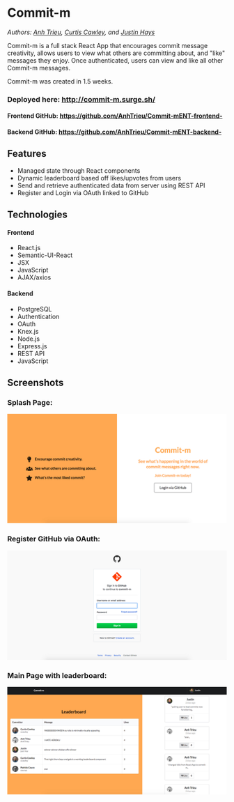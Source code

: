 # Commit-m

*Authors: [Anh Trieu](https://github.com/AnhTrieu "Anh Trieu's GitHub"), [Curtis Cawley](https://github.com/ccawley "Curtis Cawley's GitHub"), and [Justin Hays](https://github.com/just-hey "Justin Hays' GitHub")*


Commit-m is a full stack React App that encourages commit message creativity, allows users to view what others are committing about, and "like" messages they enjoy.  Once authenticated, users can view and like all other Commit-m messages.

Commit-m was created in 1.5 weeks.


### Deployed here: http://commit-m.surge.sh/
#### Frontend GitHub: https://github.com/AnhTrieu/Commit-mENT-frontend-
#### Backend GitHub: https://github.com/AnhTrieu/Commit-mENT-backend-

## Features
- Managed state through React components
- Dynamic leaderboard based off likes/upvotes from users
- Send and retrieve authenticated data from server using REST API
- Register and Login via OAuth linked to GitHub

## Technologies
#### Frontend
- React.js
- Semantic-UI-React
- JSX
- JavaScript
- AJAX/axios

#### Backend
- PostgreSQL
- Authentication
- OAuth
- Knex.js
- Node.js
- Express.js
- REST API
- JavaScript

## Screenshots

### Splash Page:
![Splash Page](screenshots/commit-m-splash.png)

### Register GitHub via OAuth:
![Allow Access](screenshots/commit-m-auth.png)

### Main Page with leaderboard:
![Main Page](screenshots/commit-m-main.png)
